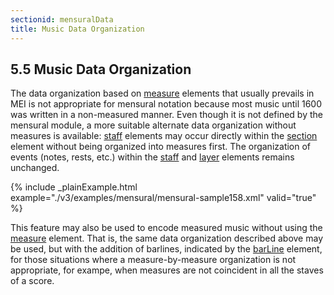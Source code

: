 ```yaml
---
sectionid: mensuralData
title: Music Data Organization
---
```



<h2 id="mensuralData">
   <span class="headingNumber">5.5</span>
   <span class="head">Music Data Organization</span>
</h2>
The data organization based on 
<a class="link_odd_elementSpec" href="/v3/elements/measure">measure</a> elements that usually prevails
in MEI is not appropriate for mensural notation because most music until 1600 was
written in a
non-measured manner. Even though it is not defined by the mensural module, a more
suitable
alternate data organization without measures is available: 
<a class="link_odd_elementSpec" href="/v3/elements/staff">staff</a>
elements may occur directly within the 
<a class="link_odd_elementSpec" href="/v3/elements/section">section</a> element without being
organized into measures first. The organization of events (notes, rests, etc.) within
the 
<a class="link_odd_elementSpec" href="/v3/elements/staff">staff</a> and 
<a class="link_odd_elementSpec" href="/v3/elements/layer">layer</a> elements remains unchanged.



{% include _plainExample.html example="./v3/examples/mensural/mensural-sample158.xml" valid="true" %}


This feature may also be used to encode measured music without using the 
<a class="link_odd_elementSpec" href="/v3/elements/measure">measure</a> element. That is, the same data organization described above may be used, but
with the addition of barlines, indicated by the 
<a class="link_odd_elementSpec" href="/v3/elements/barLine">barLine</a> element, for
those situations where a measure-by-measure organization is not appropriate, for exampe,
when
measures are not coincident in all the staves of a score.


<!-- TODO: an example.  Mozart perhaps? -->

